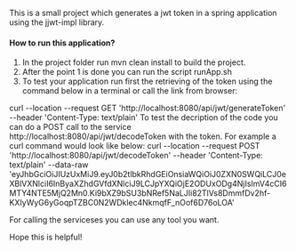 This is a small project which generates a jwt token in a spring application using the jjwt-impl library.

#### How to run this application?

1. In the project folder run mvn clean install to build the project.
2. After the point 1 is done you can run the script runApp.sh
3. To test your application run first the retrieving of the token using the command below in a terminal or call the link from browser:

curl --location --request GET 'http://localhost:8080/api/jwt/generateToken' --header 'Content-Type: text/plain'
To test the decription of the code you can do a POST call to the service http://localhost:8080/api/jwt/decodeToken with the token. 
For example a curl command would look like below:
curl --location --request POST 'http://localhost:8080/api/jwt/decodeToken' --header 'Content-Type: text/plain' 
--data-raw 'eyJhbGciOiJIUzUxMiJ9.eyJ0b2tlbkRhdGEiOnsiaWQiOiJ0ZXN0SWQiLCJ0eXBlVXNlciI6InByaXZhdGVfdXNlciJ9LCJpYXQiOjE2ODUxODg4NjIsImV4cCI6MTY4NTE5MjQ2Mn0.Ki9bXZ9bSU3bNRef5NaLJIi82TlVs8DmmfDv2hf-KXIyWyG6yGoqpTZBC0N2WDklec4NkmqfF_nOof6D76oLOA'

For calling the serviceses you can use any tool you want.

Hope this is helpful!
